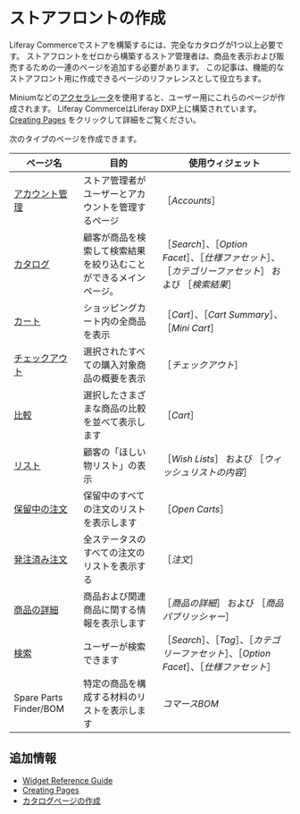 # ストアフロントの作成

Liferay Commerceでストアを構築するには、完全なカタログが1つ以上必要です。 ストアフロントをゼロから構築するストア管理者は、商品を表示および販売するための一連のページを追加する必要があります。 この記事は、機能的なストアフロント用に作成できるページのリファレンスとして役立ちます。

Miniumなどの[アクセラレータ](../starting-a-store/accelerators.md)を使用すると、ユーザー用にこれらのページが作成されます。 Liferay CommerceはLiferay DXP上に構築されています。 [Creating Pages](https://help.liferay.com/hc/en-us/articles/360018171291-Creating-Pages) をクリックして詳細をご覧ください。

次のタイプのページを作成できます。

| ページ名                                                         | 目的                               | 使用ウィジェット                                                            |
| ------------------------------------------------------------ | -------------------------------- | ------------------------------------------------------------------- |
| [アカウント管理](./commerce-storefront-pages/account-management.md) | ストア管理者がユーザーとアカウントを管理するページ        | ［_Accounts_］                                                        |
| [カタログ](./commerce-storefront-pages/catalog.md)               | 顧客が商品を検索して検索結果を絞り込むことができるメインページ。 | ［_Search_］、［_Option Facet_］、［_仕様ファセット_］、［_カテゴリーファセット_］ および ［_検索結果_］ |
| [カート](./commerce-storefront-pages/cart.md)                   | ショッピングカート内の全商品を表示                | ［_Cart_］、［_Cart Summary_］、［_Mini Cart_］                             |
| [チェックアウト](./commerce-storefront-pages/checkout.md)          | 選択されたすべての購入対象商品の概要を表示            | ［_チェックアウト_］                                                         |
| [比較](./commerce-storefront-pages/compare.md)                 | 選択したさまざまな商品の比較を並べて表示します          | ［_Cart_］                                                            |
| [リスト](./commerce-storefront-pages/lists.md)                  | 顧客の「ほしい物リスト」の表示                  | ［_Wish Lists_］ および ［_ウィッシュリストの内容_］                                  |
| [保留中の注文](./commerce-storefront-pages/pending-orders.md)      | 保留中のすべての注文のリストを表示します             | ［_Open Carts_］                                                      |
| [発注済み注文](./commerce-storefront-pages/placed-orders.md)       | 全ステータスのすべての注文のリストを表示する           | ［_注文_］                                                              |
| [商品の詳細](./commerce-storefront-pages/product-details.md)      | 商品および関連商品に関する情報を表示します            | ［_商品の詳細_］ および ［_商品パブリッシャー_］                                         |
| [検索](./commerce-storefront-pages/search.md)                  | ユーザーが検索できます                      | ［_Search_］、［_Tag_］、［_カテゴリーファセット_］、［_Option Facet_］、［_仕様ファセット_］      |
| Spare Parts Finder/BOM                                       | 特定の商品を構成する材料のリストを表示します           | _コマースBOM_ |

## 追加情報

* [Widget Reference Guide](./liferay-commerce-widgets/widget-reference.md)
* [Creating Pages](https://help.liferay.com/hc/en-us/articles/360018171291-Creating-Pages)
* [カタログページの作成](./creating-a-catalog-page.md)
